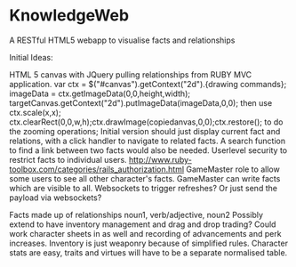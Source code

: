 KnowledgeWeb
============

A RESTful HTML5 webapp to visualise facts and relationships

Initial Ideas:

HTML 5 canvas with JQuery pulling relationships from RUBY MVC application.
var ctx = $("#canvas").getContext("2d").{drawing commands}; imageData = ctx.getImageData(0,0,height,width); targetCanvas.getContext("2d").putImageData(imageData,0,0); then use ctx.scale(x,x); ctx.clearRect(0,0,w,h);ctx.drawImage(copiedanvas,0,0);ctx.restore(); to do the zooming operations; 
Initial version should just display current fact and relations, with a click handler to navigate to related facts. A search function to find a link between two facts would also be needed.
Userlevel security to restrict facts to individual users.
http://www.ruby-toolbox.com/categories/rails_authorization.html
GameMaster role to allow some users to see all other character's facts.
GameMaster can write facts which are visible to all.
Websockets to trigger refreshes? Or just send the payload via websockets?

Facts made up of relationships noun1, verb/adjective, noun2
Possibly extend to have inventory management and drag and drop trading?
Could work character sheets in as well and recording of advancements and perk increases.
Inventory is just weaponry because of simplified rules.
Character stats are easy, traits and virtues will have to be a separate normalised table.

